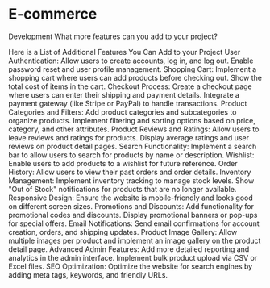 # E-commerce
Development
What more features can you add to your project?

Here is a List of Additional Features You Can Add to your Project
User Authentication:
Allow users to create accounts, log in, and log out.
Enable password reset and user profile management.
Shopping Cart:
Implement a shopping cart where users can add products before checking out.
Show the total cost of items in the cart.
Checkout Process:
Create a checkout page where users can enter their shipping and payment details.
Integrate a payment gateway (like Stripe or PayPal) to handle transactions.
Product Categories and Filters:
Add product categories and subcategories to organize products.
Implement filtering and sorting options based on price, category, and other attributes.
Product Reviews and Ratings:
Allow users to leave reviews and ratings for products.
Display average ratings and user reviews on product detail pages.
Search Functionality:
Implement a search bar to allow users to search for products by name or description.
Wishlist:
Enable users to add products to a wishlist for future reference.
Order History:
Allow users to view their past orders and order details.
Inventory Management:
Implement inventory tracking to manage stock levels.
Show "Out of Stock" notifications for products that are no longer available.
Responsive Design:
Ensure the website is mobile-friendly and looks good on different screen sizes.
Promotions and Discounts:
Add functionality for promotional codes and discounts.
Display promotional banners or pop-ups for special offers.
Email Notifications:
Send email confirmations for account creation, orders, and shipping updates.
Product Image Gallery:
Allow multiple images per product and implement an image gallery on the product detail page.
Advanced Admin Features:
Add more detailed reporting and analytics in the admin interface.
Implement bulk product upload via CSV or Excel files.
SEO Optimization:
Optimize the website for search engines by adding meta tags, keywords, and friendly URLs.
